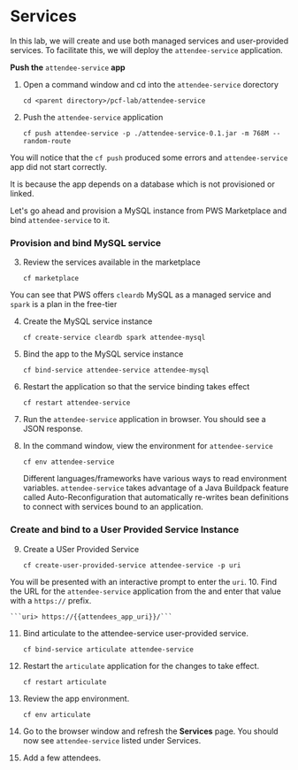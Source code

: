 # Services

In this lab, we will create and use both managed services and user-provided services. To facilitate this, we will deploy the ```attendee-service``` application.

**Push the** ```attendee-service``` **app**
1. Open a command window and cd into the ```attendee-service``` dorectory

    ```cd <parent directory>/pcf-lab/attendee-service```
    
2. Push the ```attendee-service``` application

    ```cf push attendee-service -p ./attendee-service-0.1.jar -m 768M --random-route```

You will notice that the ```cf push``` produced some errors and ```attendee-service``` app did not start correctly. 

It is because the app depends on a database which is not provisioned or linked. 

Let's go ahead and provision a MySQL instance from PWS Marketplace and bind ```attendee-service``` to it.

### Provision and bind MySQL service

3. Review the services available in the marketplace

    ```cf marketplace```

You can see that PWS offers ```cleardb``` MySQL as a managed service and ```spark``` is a plan in the free-tier

4. Create the MySQL service instance

    ```cf create-service cleardb spark attendee-mysql```

5. Bind the app to the MySQL service instance

    ```cf bind-service attendee-service attendee-mysql```

6. Restart the application so that the service binding takes effect

    ```cf restart attendee-service```
    
7. Run the ```attendee-service``` application in browser. You should see a JSON response.
8. In the command window, view the environment for ```attendee-service```

    ```cf env attendee-service```
    
    Different languages/frameworks have various ways to read environment variables. ```attendee-service``` takes advantage of a Java Buildpack feature called Auto-Reconfiguration that automatically re-writes bean definitions to connect with services bound to an application.

### Create and bind to a User Provided Service Instance

9. Create a USer Provided Service

    ```cf create-user-provided-service attendee-service -p uri```
    
  You will be presented with an interactive prompt to enter the ```uri```. 
10. Find the URL for the ```attendee-service``` application from the and enter that value with a ```https://``` prefix. 

    ```uri> https://{{attendees_app_uri}}/```
    
11. Bind articulate to the attendee-service user-provided service.  

    ```cf bind-service articulate attendee-service```
    
12. Restart the ```articulate``` application for the changes to take effect.

    ```cf restart articulate```
    
13. Review the app environment.

    ```cf env articulate```

14. Go to the browser window and refresh the **Services** page. You should now see ```attendee-service``` listed under Services.
15. Add a few attendees.
